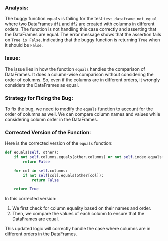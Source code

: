 ### Analysis:
The buggy function `equals` is failing for the test `test_dataframe_not_equal` where two DataFrames `df1` and `df2` are created with columns in different orders. The function is not handling this case correctly and asserting that the DataFrames are equal. The error message shows that the assertion fails on `True is False`, indicating that the buggy function is returning `True` when it should be `False`.

### Issue:
The issue lies in how the function `equals` handles the comparison of DataFrames. It does a column-wise comparison without considering the order of columns. So, even if the columns are in different orders, it wrongly considers the DataFrames as equal.

### Strategy for Fixing the Bug:
To fix the bug, we need to modify the `equals` function to account for the order of columns as well. We can compare column names and values while considering column order in the DataFrames.

### Corrected Version of the Function:
Here is the corrected version of the `equals` function:

```python
def equals(self, other):
    if not self.columns.equals(other.columns) or not self.index.equals(other.index):
        return False

    for col in self.columns:
        if not self[col].equals(other[col]):
            return False

    return True
```

In this corrected version:
1. We first check for column equality based on their names and order.
2. Then, we compare the values of each column to ensure that the DataFrames are equal.

This updated logic will correctly handle the case where columns are in different orders in the DataFrames.